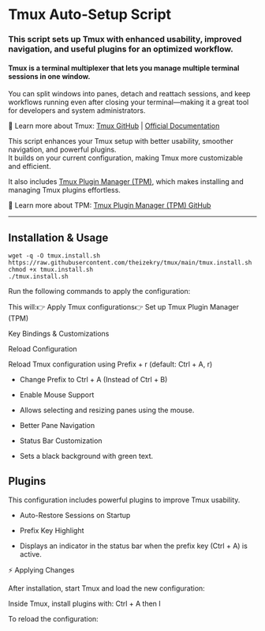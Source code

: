 
# Tmux Auto-Setup Script
### This script sets up Tmux with enhanced usability, improved navigation, and useful plugins for an optimized workflow.

#### Tmux is a terminal multiplexer that lets you manage multiple terminal sessions in one window.  
You can split windows into panes, detach and reattach sessions, and keep workflows running even after closing your terminal—making it a great tool for developers and system administrators.

📖 Learn more about Tmux: [Tmux GitHub](https://github.com/tmux/tmux) | [Official Documentation](https://man7.org/linux/man-pages/man1/tmux.1.html)

This script enhances your Tmux setup with better usability, smoother navigation, and powerful plugins.  
It builds on your current configuration, making Tmux more customizable and efficient.

It also includes [Tmux Plugin Manager (TPM)](https://github.com/tmux-plugins/tpm), which makes installing and managing Tmux plugins effortless.

📖 Learn more about TPM: [Tmux Plugin Manager (TPM) GitHub](https://github.com/tmux-plugins/tpm)

--------------------------------------------------------------------------------

## Installation & Usage
```
wget -q -O tmux.install.sh https://raw.githubusercontent.com/theizekry/tmux/main/tmux.install.sh
chmod +x tmux.install.sh
./tmux.install.sh
```

Run the following commands to apply the configuration:

This will:👉 Apply Tmux configurations👉 Set up Tmux Plugin Manager (TPM)

Key Bindings & Customizations

Reload Configuration

Reload Tmux configuration using Prefix + r (default: Ctrl + A, r)

- Change Prefix to Ctrl + A (Instead of Ctrl + B)

- Enable Mouse Support

- Allows selecting and resizing panes using the mouse.

- Better Pane Navigation

- Status Bar Customization

- Sets a black background with green text.

## Plugins

This configuration includes powerful plugins to improve Tmux usability.

- Auto-Restore Sessions on Startup

- Prefix Key Highlight

- Displays an indicator in the status bar when the prefix key (Ctrl + A) is active.

⚡ Applying Changes

After installation, start Tmux and load the new configuration:

Inside Tmux, install plugins with: Ctrl + A then I

To reload the configuration:

